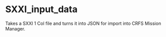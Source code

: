 # SXXI_input_data
Takes a SXXI 1 Col file and turns it into JSON for import into CRFS Mission Manager. 
